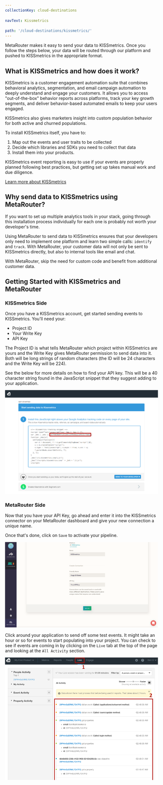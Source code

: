 ```yaml
---
collectionKey: cloud-destinations

navText: Kissmetrics

path: '/cloud-destinations/kissmetrics/'
---
```


MetaRouter makes it easy to send your data to KISSmetrics. Once you follow the steps below, your data will be routed through our platform and pushed to KISSmetrics in the appropriate format.

## What is KISSmetrics and how does it work?

KISSmetrics is a customer engagement automation suite that combines behavioral analytics, segmentation, and email campaign automation to deeply understand and engage your customers. It allows you to access "out-of-the-box" behavior reports across platforms, track your key growth segments, and deliver behavior-based automated emails to keep your users engaged.

KISSmetrics also gives marketers insight into custom population behavior for both active and churned populations.

To install KISSmetrics itself, you have to:

1. Map out the events and user traits to be collected
2. Decide which libraries and SDKs you need to collect that data
3. Install them into your products.

KISSmetrics event reporting is easy to use if your events are properly planned following best practices, but getting set up takes manual work and due diligence.

[Learn more about KISSmetrics](https://www.kissmetrics.com/)

## Why send data to KISSmetrics using MetaRouter?

If you want to set up multiple analytics tools in your stack, going through this installation process individually for each one is probably not worth your developer's time.

Using MetaRouter to send data to KISSmetrics ensures that your developers only need to implement one platform and learn two simple calls: `identify` and `track`. With MetaRouter, your customer data will not only be sent to KISSmetrics directly, but also to internal tools like email and chat.

With MetaRouter, skip the need for custom code and benefit from additional customer data.

## Getting Started with KISSmetrics and MetaRouter

### KISSmetrics Side

Once you have a KISSmetrics account, get started sending events to KISSmetrics. You'll need your:

- Project ID
- Your Write Key
- API Key

The Project ID is what tells MetaRouter which project within KISSmetrics are yours and the Write Key gives MetaRouter permission to send data into it. Both will be long strings of random characters (the ID will be 24 characters and the Write Key will be 224).

See the below for more details on how to find your API key. This will be a 40 character string found in the JavaScript snippet that they suggest adding to your application.

![kissmetrics1](../../../images/kissmetrics1.png)

### MetaRouter Side

Now that you have your API Key, go ahead and enter it into the KISSmetrics connector on your MetaRouter dashboard and give your new connection a unique name.

Once that's done, click on `Save` to activate your pipeline.

![kissmetrics2](../../../images/kissmetrics2v2.png)

Click around your application to send off some test events. It might take an hour or so for events to start populating into your project. You can check to see if events are coming in by clicking on the `Live` tab at the top of the page and looking at the `All Activity` section.

![kissmetrics3](../../../images/kissmetrics3.png)
